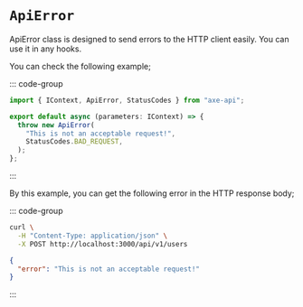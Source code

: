 # `ApiError`

ApiError class is designed to send errors to the HTTP client easily. You can use it in any hooks.

You can check the following example;

::: code-group

```ts [app/v1/Hooks/User/onBeforeInsert.ts]
import { IContext, ApiError, StatusCodes } from "axe-api";

export default async (parameters: IContext) => {
  throw new ApiError(
    "This is not an acceptable request!",
    StatusCodes.BAD_REQUEST,
  );
};
```

:::

By this example, you can get the following error in the HTTP response body;

::: code-group

```bash [cURL Request]
curl \
  -H "Content-Type: application/json" \
  -X POST http://localhost:3000/api/v1/users
```

```json [Response [400]]
{
  "error": "This is not an acceptable request!"
}
```

:::
